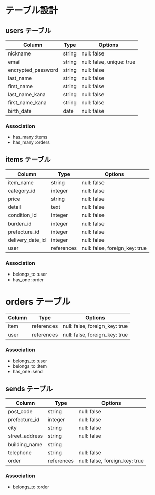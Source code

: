 # テーブル設計

## users テーブル

| Column             | Type       | Options      |
| ------------------ | ---------- | -------------|
| nickname           | string     | null: false  |
| email              | string     | null: false, unique: true |
| encrypted_password | string     | null: false  |
| last_name          | string     | null: false  |
| first_name         | string     | null: false  |
| last_name_kana     | string     | null: false  |
| first_name_kana    | string     | null: false  |
| birth_date         | date       | null: false  |

### Association
- has_many :items
- has_many :orders

## items テーブル

| Column           | Type       | Options      |
| ---------------- | ---------- | -------------|
| item_name        | string     | null: false  |
| category_id      | integer    | null: false  |
| price            | string     | null: false  |
| detail           | text       | null: false  |
| condition_id     | integer    | null: false  |
| burden_id        | integer    | null: false  |
| prefecture_id    | integer    | null: false  |
| delivery_date_id | integer    | null: false  |
| user             | references | null: false, foreign_key: true  |

### Association
- belongs_to :user
- has_one :order

# orders テーブル

| Column     | Type       | Options                         |
| ------     | ---------- | ------------------------------  |
| item       | references | null: false, foreign_key: true  |
| user       | references | null: false, foreign_key: true  |

### Association
- belongs_to :user
- belongs_to :item
- has_one :send

## sends テーブル

| Column          | Type       | Options      |
| ------          | ---------- | -------------|
| post_code       | string     | null: false  |
| prefecture_id   | integer    | null: false  |
| city            | string     | null: false  |
| street_address  | string     | null: false  |
| building_name   | string     |              |
| telephone       | string     | null: false  |
| order           | references | null: false, foreign_key: true  |

### Association
- belongs_to :order



